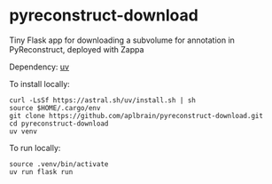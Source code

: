 # pyreconstruct-download
Tiny Flask app for downloading a subvolume for annotation in PyReconstruct, deployed with Zappa

Dependency: [uv](https://github.com/astral-sh/uv) 

To install locally:
```
curl -LsSf https://astral.sh/uv/install.sh | sh
source $HOME/.cargo/env
git clone https://github.com/aplbrain/pyreconstruct-download.git
cd pyreconstruct-download
uv venv
```

To run locally:
```
source .venv/bin/activate
uv run flask run
```

